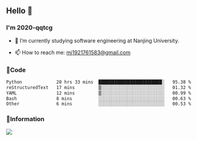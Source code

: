 ## Hello 👋


### I'm 2020-qqtcg

- 🔭 I’m currently studying software engineering at Nanjing University. 
<!-- - 🌱 I’m currently learning MLsys and -->
<!-- - 👯 I’m looking to collaborate on ... -->
<!-- - 🤔 I’m looking for help with ... -->
<!-- - 💬 Ask me about ... -->
- 📫 How to reach me: mj1921761583@gmail.com
<!-- - 😄 Pronouns: ... -->
<!-- - ⚡ Fun fact: ... -->

### 🌱Code
<!--START_SECTION:waka-->

```txt
Python             20 hrs 33 mins  ████████████████████████░   95.38 %
reStructuredText   17 mins         ▒░░░░░░░░░░░░░░░░░░░░░░░░   01.32 %
YAML               12 mins         ▒░░░░░░░░░░░░░░░░░░░░░░░░   00.99 %
Bash               8 mins          ░░░░░░░░░░░░░░░░░░░░░░░░░   00.63 %
Other              6 mins          ░░░░░░░░░░░░░░░░░░░░░░░░░   00.53 %
```

<!--END_SECTION:waka-->

### 💬Information
![](https://github-readme-stats.vercel.app/api?username=2020-qqtcg&theme=buefy&hide_border=false)


<!-- <div align="center"> <img src="https://github-readme-activity-graph.vercel.app/graph?username=2020-qqtcg&theme=minimal" /> </div> -->


